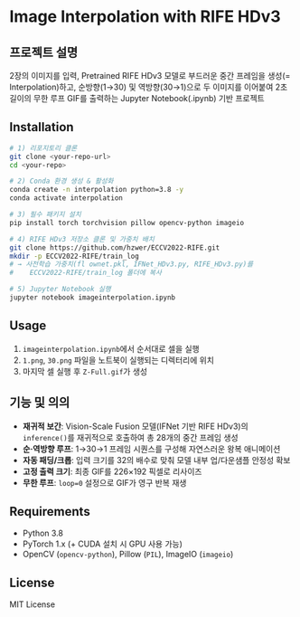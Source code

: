 # Image Interpolation with RIFE HDv3

## 프로젝트 설명  
2장의 이미지를 입력, Pretrained RIFE HDv3 모델로 부드러운 중간 프레임을 생성(= Interpolation)하고, 순방향(1→30) 및 역방향(30→1)으로 두 이미지를 이어붙여 2초 길이의 무한 루프 GIF를 출력하는 Jupyter Notebook(.ipynb) 기반 프로젝트

## Installation
```bash
# 1) 리포지토리 클론
git clone <your-repo-url>
cd <your-repo>

# 2) Conda 환경 생성 & 활성화
conda create -n interpolation python=3.8 -y
conda activate interpolation

# 3) 필수 패키지 설치
pip install torch torchvision pillow opencv-python imageio

# 4) RIFE HDv3 저장소 클론 및 가중치 배치
git clone https://github.com/hzwer/ECCV2022-RIFE.git
mkdir -p ECCV2022-RIFE/train_log
# → 사전학습 가중치(fl ownet.pkl, IFNet_HDv3.py, RIFE_HDv3.py)를
#    ECCV2022-RIFE/train_log 폴더에 복사

# 5) Jupyter Notebook 실행
jupyter notebook imageinterpolation.ipynb
````

## Usage
1. `imageinterpolation.ipynb`에서 순서대로 셀을 실행
2. `1.png`, `30.png` 파일을 노트북이 실행되는 디렉터리에 위치
3. 마지막 셀 실행 후 `Z-Full.gif`가 생성

## 기능 및 의의
* **재귀적 보간**: Vision-Scale Fusion 모델(IFNet 기반 RIFE HDv3)의 `inference()`를 재귀적으로 호출하여 총 28개의 중간 프레임 생성
* **순·역방향 루프**: 1→30→1 프레임 시퀀스를 구성해 자연스러운 왕복 애니메이션
* **자동 패딩/크롭**: 입력 크기를 32의 배수로 맞춰 모델 내부 업/다운샘플 안정성 확보
* **고정 출력 크기**: 최종 GIF를 226×192 픽셀로 리사이즈
* **무한 루프**: `loop=0` 설정으로 GIF가 영구 반복 재생

## Requirements
* Python 3.8
* PyTorch 1.x (+ CUDA 설치 시 GPU 사용 가능)
* OpenCV (`opencv-python`), Pillow (`PIL`), ImageIO (`imageio`)

## License
MIT License

```
```
